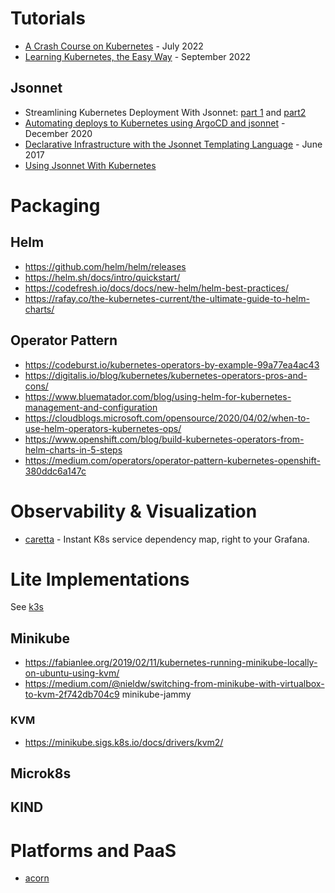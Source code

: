 # Tutorials
- [A Crash Course on Kubernetes](https://blog.gruntwork.io/a-crash-course-on-kubernetes-a96c3891ad82) - July 2022
- [Learning Kubernetes, the Easy Way](https://medium.com/towards-data-science/learn-kubernetes-the-easy-way-d1cfa460c013) - September 2022

## Jsonnet
- Streamlining Kubernetes Deployment With Jsonnet: [part 1](https://brian-candler.medium.com/streamlining-kubernetes-application-deployment-with-jsonnet-711e15e9c665) and [part2](https://brian-candler.medium.com/streamlining-kubernetes-application-deployment-with-jsonnet-part-2-46927b189953)
- [Automating deploys to Kubernetes using ArgoCD and jsonnet](https://www.bekk.christmas/post/2020/16/automating-deploys-to-kubernetes-using-argocd-and-jsonnet) - December 2020
- [Declarative Infrastructure with the Jsonnet Templating Language](https://www.databricks.com/blog/2017/06/26/declarative-infrastructure-jsonnet-templating-language.html) - June 2017
- [Using Jsonnet With Kubernetes](https://jsonnet.org/articles/kubernetes.html)

# Packaging 

## Helm
- https://github.com/helm/helm/releases
- https://helm.sh/docs/intro/quickstart/ 
- https://codefresh.io/docs/docs/new-helm/helm-best-practices/
- https://rafay.co/the-kubernetes-current/the-ultimate-guide-to-helm-charts/

## Operator Pattern

- https://codeburst.io/kubernetes-operators-by-example-99a77ea4ac43
- https://digitalis.io/blog/kubernetes/kubernetes-operators-pros-and-cons/
- https://www.bluematador.com/blog/using-helm-for-kubernetes-management-and-configuration
- https://cloudblogs.microsoft.com/opensource/2020/04/02/when-to-use-helm-operators-kubernetes-ops/
- https://www.openshift.com/blog/build-kubernetes-operators-from-helm-charts-in-5-steps
- https://medium.com/operators/operator-pattern-kubernetes-openshift-380ddc6a147c

# Observability & Visualization
- [caretta](https://github.com/groundcover-com/caretta) - Instant K8s service dependency map, right to your Grafana.

# Lite Implementations

See [k3s](k3s/)

## Minikube
- https://fabianlee.org/2019/02/11/kubernetes-running-minikube-locally-on-ubuntu-using-kvm/
- https://medium.com/@nieldw/switching-from-minikube-with-virtualbox-to-kvm-2f742db704c9
minikube-jammy

### KVM
- https://minikube.sigs.k8s.io/docs/drivers/kvm2/

## Microk8s

## KIND

# Platforms and PaaS
- [acorn](https://acorn.io/)
